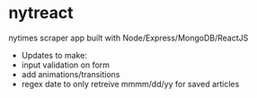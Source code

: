 # nytreact
nytimes scraper app built with Node/Express/MongoDB/ReactJS

* Updates to make:
 * input validation on form
 * add animations/transitions
 * regex date to only retreive mmmm/dd/yy for saved articles